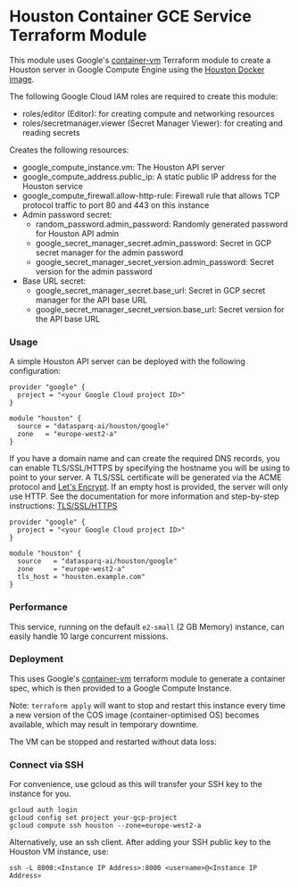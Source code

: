 

# Houston Container GCE Service Terraform Module

This module uses Google's [container-vm](https://registry.terraform.io/modules/terraform-google-modules/container-vm/google/latest) 
Terraform module to create a Houston server in Google Compute Engine using the [Houston Docker image](https://hub.docker.com/repository/docker/datasparq/houston-redis/general).

The following Google Cloud IAM roles are required to create this module:
- roles/editor (Editor): for creating compute and networking resources
- roles/secretmanager.viewer (Secret Manager Viewer): for creating and reading secrets

Creates the following resources:
- google_compute_instance.vm: The Houston API server
- google_compute_address.public_ip: A static public IP address for the Houston service
- google_compute_firewall.allow-http-rule: Firewall rule that allows TCP protocol traffic to port 80 and 443 on this instance
- Admin password secret:
  - random_password.admin_password: Randomly generated password for Houston API admin
  - google_secret_manager_secret.admin_password: Secret in GCP secret manager for the admin password
  - google_secret_manager_secret_version.admin_password: Secret version for the admin password
- Base URL secret:
  - google_secret_manager_secret.base_url: Secret in GCP secret manager for the API base URL
  - google_secret_manager_secret_version.base_url: Secret version for the API base URL

### Usage

A simple Houston API server can be deployed with the following configuration:

```hcl-terraform
provider "google" {
  project = "<your Google Cloud project ID>"
}

module "houston" {
  source = "datasparq-ai/houston/google"
  zone   = "europe-west2-a"
}
```

If you have a domain name and can create the required DNS records, you can enable TLS/SSL/HTTPS by specifying the hostname you will be using to point to your server.
A TLS/SSL certificate will be generated via the ACME protocol and [Let's Encrypt](https://letsencrypt.org/). 
If an empty host is provided, the server will only use HTTP. See the documentation for more information and step-by-step instructions: [TLS/SSL/HTTPS](https://github.com/datasparq-ai/houston/blob/main/docs/tls.md)

```hcl-terraform
provider "google" {
  project = "<your Google Cloud project ID>"
}

module "houston" {
  source   = "datasparq-ai/houston/google"
  zone     = "europe-west2-a"
  tls_host = "houston.example.com"
}
```


### Performance 

This service, running on the default `e2-small` (2 GB Memory) instance, can easily handle 10 large concurrent missions.


### Deployment

This uses Google's [container-vm](https://registry.terraform.io/modules/terraform-google-modules/container-vm/google/latest) 
terraform module to generate a container spec, which is then provided to a Google Compute Instance.

Note: `terraform apply` will want to stop and restart this instance every time a new version of the COS image 
(container-optimised OS) becomes available, which may result in temporary downtime.

The VM can be stopped and restarted without data loss: 


### Connect via SSH

For convenience, use gcloud as this will transfer your SSH key to the instance for you.

    gcloud auth login
    gcloud config set project your-gcp-project
    gcloud compute ssh houston --zone=europe-west2-a

Alternatively, use an ssh client. After adding your SSH public key to the Houston VM instance, use:

    ssh -L 8000:<Instance IP Address>:8000 <username>@<Instance IP Address>

